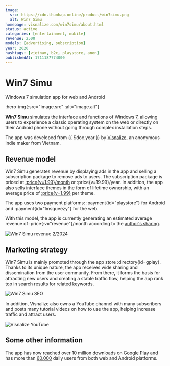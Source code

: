```yaml
---
image:
  src: https://cdn.thunhap.online/product/win7simu.png
  alt: Win7 Simu
homepage: visnalize.com/win7simu/about.html
status: active
categories: [entertainment, mobile]
revenue: 2500
models: [advertising, subscription]
year: 2020
hashtags: [vietnam, b2c, playstore, anon]
publishedAt: 1711187774000
---
```


# Win7 Simu

Windows 7 simulation app for web and Android

:hero-img{:src="image.src" :alt="image.alt"}

__Win7 Simu__ simulates the interface and functions of Windows 7, allowing users to experience a classic operating system on the web or directly on their Android phone without going through complex installation steps.

The app was developed from {{ $doc.year }} by [Visnalize](https://visnalize.com/), an anonymous indie maker from Vietnam.

## Revenue model

Win7 Simu generates revenue by displaying ads in the app and selling a subscription package to remove ads to users. The subscription package is priced at [:price{v=1.99}/month](https://visnalize.com/win7simu/about.html#pricing) or :price{v=19.99}/year. In addition, the app also sells interface themes in the form of lifetime ownership, with an average price of [:price{v=1.99}](https://store.visnalize.com/) per theme.

The app uses two payment platforms: :payment{id="playstore"} for Android and :payment{id="lmsqueezy"} for the web.

With this model, the app is currently generating an estimated average revenue of :price{:v="revenue"}/month according to the [author's sharing](https://twitter.com/visnalize/status/1769680648506094044).

![Win7 Simu revenue 2/2024](https://pbs.twimg.com/media/GI7LsVybgAAwtfd?format=jpg&name=medium)

## Marketing strategy

Win7 Simu is mainly promoted through the app store :directory{id=gplay}. Thanks to its unique nature, the app receives wide sharing and dissemination from the user community. From there, it forms the basis for attracting new users and creating a stable traffic flow, helping the app rank top in search results for related keywords.

![Win7 Simu SEO](https://cdn.thunhap.online/product/win7simu+seo.jpg)

In addition, Visnalize also owns a YouTube channel with many subscribers and posts many tutorial videos on how to use the app, helping increase traffic and attract users.

![Visnalize YouTube](https://cdn.thunhap.online/product/win7simu+youtube.png)

## Some other information

The app has now reached over 10 million downloads on [Google Play](https://play.google.com/store/apps/details?id=com.visnalize.win7simu) and has more than [60,000](https://twitter.com/visnalize/status/1757763108846891061) daily users from both web and Android platforms.
